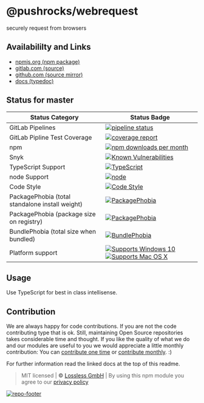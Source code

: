 # @pushrocks/webrequest
securely request from browsers

## Availabililty and Links
* [npmjs.org (npm package)](https://www.npmjs.com/package/@pushrocks/webrequest)
* [gitlab.com (source)](https://gitlab.com/pushrocks/webrequest)
* [github.com (source mirror)](https://github.com/pushrocks/webrequest)
* [docs (typedoc)](https://pushrocks.gitlab.io/webrequest/)

## Status for master

Status Category | Status Badge
-- | --
GitLab Pipelines | [![pipeline status](https://gitlab.com/pushrocks/webrequest/badges/master/pipeline.svg)](https://lossless.cloud)
GitLab Pipline Test Coverage | [![coverage report](https://gitlab.com/pushrocks/webrequest/badges/master/coverage.svg)](https://lossless.cloud)
npm | [![npm downloads per month](https://badgen.net/npm/dy/@pushrocks/webrequest)](https://lossless.cloud)
Snyk | [![Known Vulnerabilities](https://badgen.net/snyk/pushrocks/webrequest)](https://lossless.cloud)
TypeScript Support | [![TypeScript](https://badgen.net/badge/TypeScript/>=%203.x/blue?icon=typescript)](https://lossless.cloud)
node Support | [![node](https://img.shields.io/badge/node->=%2010.x.x-blue.svg)](https://nodejs.org/dist/latest-v10.x/docs/api/)
Code Style | [![Code Style](https://badgen.net/badge/style/prettier/purple)](https://lossless.cloud)
PackagePhobia (total standalone install weight) | [![PackagePhobia](https://badgen.net/packagephobia/install/@pushrocks/webrequest)](https://lossless.cloud)
PackagePhobia (package size on registry) | [![PackagePhobia](https://badgen.net/packagephobia/publish/@pushrocks/webrequest)](https://lossless.cloud)
BundlePhobia (total size when bundled) | [![BundlePhobia](https://badgen.net/bundlephobia/minzip/@pushrocks/webrequest)](https://lossless.cloud)
Platform support | [![Supports Windows 10](https://badgen.net/badge/supports%20Windows%2010/yes/green?icon=windows)](https://lossless.cloud) [![Supports Mac OS X](https://badgen.net/badge/supports%20Mac%20OS%20X/yes/green?icon=apple)](https://lossless.cloud)

## Usage

Use TypeScript for best in class intellisense.

## Contribution

We are always happy for code contributions. If you are not the code contributing type that is ok. Still, maintaining Open Source repositories takes considerable time and thought. If you like the quality of what we do and our modules are useful to you we would appreciate a little monthly contribution: You can [contribute one time](https://lossless.link/contribute-onetime) or [contribute monthly](https://lossless.link/contribute). :)

For further information read the linked docs at the top of this readme.

> MIT licensed | **&copy;** [Lossless GmbH](https://lossless.gmbh)
| By using this npm module you agree to our [privacy policy](https://lossless.gmbH/privacy)

[![repo-footer](https://lossless.gitlab.io/publicrelations/repofooter.svg)](https://maintainedby.lossless.com)
